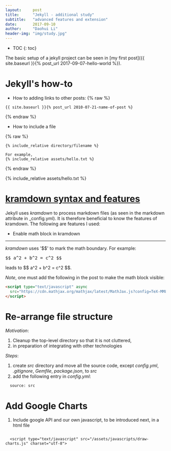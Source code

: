 ```yaml
---
layout:     post
title:      "Jekyll - additional study"
subtitle:   "advanced features and extension"
date:       2017-09-10
author:     "Daohui Li"
header-img: "img/study.jpg"
---
```


* TOC
{: toc}

The basic setup of a jekyll project can be seen in [my first post]({{ site.baseurl }}{% post_url 2017-09-07-hello-world %}). 

# Jekyll's how-to

* How to adding links to other posts:
{% raw %}
~~~ text
{{ site.baseurl }}{% post_url 2010-07-21-name-of-post %}
~~~
{% endraw %}

* How to include a file 

{% raw %}
~~~ text
{% include_relative directory/filename %}

For example,
{% include_relative assets/hello.txt %} 
~~~
{% endraw %}

{% include_relative assets/hello.txt %} 

# [kramdown syntax and features](https://kramdown.gettalong.org/syntax.html)

Jekyll uses *kramdown* to process markdown files (as seen in the markdown attribute in _config.yml). It is therefore beneficial to know the features of kramdown. The following are features I used:

* Enable math block in kramdown
---------------

*kramdown* uses '$$' to mark the math boundary. For example: 
<pre>$$ a^2 + b^2 = c^2 $$</pre> leads to $$ a^2 + b^2 = c^2 $$.

*Note*, one must add the following in the post to make the math block visible:
~~~ html
<script type="text/javascript" async
  src="https://cdn.mathjax.org/mathjax/latest/MathJax.js?config=TeX-MML-AM_CHTML">
</script>
~~~

# Re-arrange file structure

*Motivation*: 
1. Cleanup the top-level directory so that it is not cluttered, 
2. in preparation of integrating with other technologies

*Steps*:
1. create _src_ directory and move all the source code, except _config.yml_, _.gitignore_, _Gemfile_, _package.json_, to _src_
2. add the following entry in _config.yml_:
~~~ text
  source: src
~~~

# Add Google Charts

1. Include google API and our own javascript, to be introduced next, in a html file
~~~ html

~~~

<script type="text/javascript" src="https://www.gstatic.com/charts/loader.js"></script>      
      <script type="text/javascript" src="/assets/javascripts/draw-charts.js" charset="utf-8">
</script>   
<script type="text/javascript" async
  src="https://cdn.mathjax.org/mathjax/latest/MathJax.js?config=TeX-MML-AM_CHTML">
</script>
